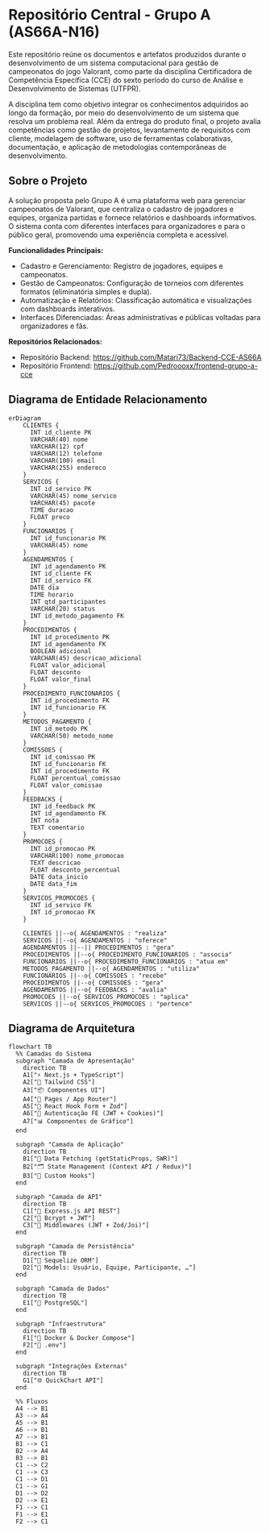 # Repositório Central - Grupo A (AS66A-N16)
Este repositório reúne os documentos e artefatos produzidos durante o desenvolvimento de um sistema computacional para gestão de campeonatos do jogo Valorant, como parte da disciplina Certificadora de Competência Específica (CCE) do sexto período do curso de Análise e Desenvolvimento de Sistemas (UTFPR).

A disciplina tem como objetivo integrar os conhecimentos adquiridos ao longo da formação, por meio do desenvolvimento de um sistema que resolva um problema real. Além da entrega do produto final, o projeto avalia competências como gestão de projetos, levantamento de requisitos com cliente, modelagem de software, uso de ferramentas colaborativas, documentação, e aplicação de metodologias contemporâneas de desenvolvimento.

## Sobre o Projeto

A solução proposta pelo Grupo A é uma plataforma web para gerenciar campeonatos de Valorant, que centraliza o cadastro de jogadores e equipes, organiza partidas e fornece relatórios e dashboards informativos. O sistema conta com diferentes interfaces para organizadores e para o público geral, promovendo uma experiência completa e acessível.

**Funcionalidades Principais:**

- Cadastro e Gerenciamento: Registro de jogadores, equipes e campeonatos.
- Gestão de Campeonatos: Configuração de torneios com diferentes formatos (eliminatória simples e dupla).
- Automatização e Relatórios: Classificação automática e visualizações com dashboards interativos.
- Interfaces Diferenciadas: Áreas administrativas e públicas voltadas para organizadores e fãs.

**Repositórios Relacionados:**
- Repositório Backend: https://github.com/Matari73/Backend-CCE-AS66A
- Repositório Frontend: https://github.com/Pedroooxx/frontend-grupo-a-cce 

## Diagrama de Entidade Relacionamento

```mermaid
erDiagram
    CLIENTES {
      INT id_cliente PK
      VARCHAR(40) nome
      VARCHAR(12) cpf
      VARCHAR(12) telefone
      VARCHAR(100) email
      VARCHAR(255) endereco
    }
    SERVICOS {
      INT id_servico PK
      VARCHAR(45) nome_servico
      VARCHAR(45) pacote
      TIME duracao
      FLOAT preco
    }
    FUNCIONARIOS {
      INT id_funcionario PK
      VARCHAR(45) nome
    }
    AGENDAMENTOS {
      INT id_agendamento PK
      INT id_cliente FK
      INT id_servico FK
      DATE dia
      TIME horario
      INT qtd_participantes
      VARCHAR(20) status 
      INT id_metodo_pagamento FK
    }
    PROCEDIMENTOS {
      INT id_procedimento PK
      INT id_agendamento FK
      BOOLEAN adicional
      VARCHAR(45) descricao_adicional
      FLOAT valor_adicional
      FLOAT desconto
      FLOAT valor_final
    }
    PROCEDIMENTO_FUNCIONARIOS {
      INT id_procedimento FK
      INT id_funcionario FK
    }
    METODOS_PAGAMENTO {
      INT id_metodo PK
      VARCHAR(50) metodo_nome
    }
    COMISSOES {
      INT id_comissao PK
      INT id_funcionario FK
      INT id_procedimento FK
      FLOAT percentual_comissao
      FLOAT valor_comissao
    }
    FEEDBACKS {
      INT id_feedback PK
      INT id_agendamento FK
      INT nota 
      TEXT comentario
    }
    PROMOCOES {
      INT id_promocao PK
      VARCHAR(100) nome_promocao
      TEXT descricao
      FLOAT desconto_percentual
      DATE data_inicio
      DATE data_fim
    }
    SERVICOS_PROMOCOES {
      INT id_servico FK
      INT id_promocao FK
    }

    CLIENTES ||--o{ AGENDAMENTOS : "realiza"
    SERVICOS ||--o{ AGENDAMENTOS : "oferece"
    AGENDAMENTOS ||--|| PROCEDIMENTOS : "gera"
    PROCEDIMENTOS ||--o{ PROCEDIMENTO_FUNCIONARIOS : "associa"
    FUNCIONARIOS ||--o{ PROCEDIMENTO_FUNCIONARIOS : "atua em"
    METODOS_PAGAMENTO ||--o{ AGENDAMENTOS : "utiliza"
    FUNCIONARIOS ||--o{ COMISSOES : "recebe"
    PROCEDIMENTOS ||--o{ COMISSOES : "gera"
    AGENDAMENTOS ||--o{ FEEDBACKS : "avalia"
    PROMOCOES ||--o{ SERVICOS_PROMOCOES : "aplica"
    SERVICOS ||--o{ SERVICOS_PROMOCOES : "pertence"
```

## Diagrama de Arquitetura
```mermaid
flowchart TB
  %% Camadas do Sistema
  subgraph "Camada de Apresentação"
    direction TB
    A1["⚡ Next.js + TypeScript"]
    A2["💅 Tailwind CSS"]
    A3["📦 Componentes UI"]
    A4["📁 Pages / App Router"]
    A5["📝 React Hook Form + Zod"]
    A6["🔐 Autenticação FE (JWT + Cookies)"]
    A7["📊 Componentes de Gráfico"]
  end

  subgraph "Camada de Aplicação"
    direction TB
    B1["🔄 Data Fetching (getStaticProps, SWR)"]
    B2["🗂️ State Management (Context API / Redux)"]
    B3["🔗 Custom Hooks"]
  end

  subgraph "Camada de API"
    direction TB
    C1["📡 Express.js API REST"]
    C2["🔐 Bcrypt + JWT"]
    C3["🧪 Middlewares (JWT + Zod/Joi)"]
  end

  subgraph "Camada de Persistência"
    direction TB
    D1["🧬 Sequelize ORM"]
    D2["📘 Models: Usuário, Equipe, Participante, …"]
  end

  subgraph "Camada de Dados"
    direction TB
    E1["🐘 PostgreSQL"]
  end

  subgraph "Infraestrutura"
    direction TB
    F1["🐳 Docker & Docker Compose"]
    F2["📄 .env"]
  end

  subgraph "Integrações Externas"
    direction TB
    G1["🌐 QuickChart API"]
  end

  %% Fluxos
  A4 --> B1
  A3 --> A4
  A5 --> B1
  A6 --> B1
  A7 --> B1
  B1 --> C1
  B2 --> A4
  B3 --> B1
  C1 --> C2
  C1 --> C3
  C1 --> D1
  C1 --> G1
  D1 --> D2
  D2 --> E1
  F1 --> C1
  F1 --> E1
  F2 --> C1
```
